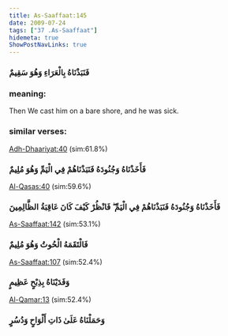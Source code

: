 ```yaml
---
title: As-Saaffaat:145
date: 2009-07-24
tags: ["37 .As-Saaffaat"]
hidemeta: true 
ShowPostNavLinks: true 
---
```

### فَنَبَذْنَاهُ بِالْعَرَاءِ وَهُوَ سَقِيمٌ
### meaning: 
Then We cast him on a bare shore, and he was sick.
### similar verses: 

[Adh-Dhaariyat:40](/51/40) (sim:61.8%)

### فَأَخَذْنَاهُ وَجُنُودَهُ فَنَبَذْنَاهُمْ فِي الْيَمِّ وَهُوَ مُلِيمٌ

[Al-Qasas:40](/28/40) (sim:59.6%)

### فَأَخَذْنَاهُ وَجُنُودَهُ فَنَبَذْنَاهُمْ فِي الْيَمِّ ۖ فَانْظُرْ كَيْفَ كَانَ عَاقِبَةُ الظَّالِمِينَ

[As-Saaffaat:142](/37/142) (sim:53.1%)

### فَالْتَقَمَهُ الْحُوتُ وَهُوَ مُلِيمٌ

[As-Saaffaat:107](/37/107) (sim:52.4%)

### وَفَدَيْنَاهُ بِذِبْحٍ عَظِيمٍ

[Al-Qamar:13](/54/13) (sim:52.4%)

### وَحَمَلْنَاهُ عَلَىٰ ذَاتِ أَلْوَاحٍ وَدُسُرٍ
